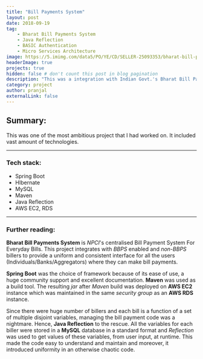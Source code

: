```yaml
---
title: "Bill Payments System"
layout: post
date: 2018-09-19
tag: 
    - Bharat Bill Payments System
    - Java Reflection
    - BASIC Authentication
    - Micro Services Architecture
image: https://5.imimg.com/data5/PO/YE/CD/SELLER-25093353/bharat-bill-payment-services-500x500.jpg
headerImage: true
projects: true
hidden: false # don't count this post in blog pagination
description: "This was a integration with Indian Govt.'s Bharat Bill Payments Plaltform."
category: project
author: pranjal
externalLink: false
---
```


## Summary:
This was one of the most ambitious project that I had worked on. It included vast amount of technologies.

---

### Tech stack:
* Spring Boot
* HIbernate
* MySQL
* Maven
* Java Reflection
* AWS EC2, RDS

---

### Further reading:
**Bharat Bill Payments System** is *NPCI*'s centralised Bill Payment System For Everyday Bills. This project integrates with *BBPS* enabled and *non-BBPS* billers to provide a uniform and consistent interface for all the users (Individuals/Banks/Aggregators) where they can make bill payments.

**Spring Boot** was the choice of framework because of its ease of use, a huge community support and excellent documentation. **Maven** was used as a build tool. The resulting *jar* after *Maven* build was deployed on **AWS EC2** instance which was maintained in the same *security group* as an **AWS RDS** instance.

Since there were huge number of billers and each bill is a function of a set of multiple disjoint variables, managing the bill payment code was a nightmare. Hence, **Java Reflection** to the rescue. All the variables for each biller were stored in a **MySQL** database in a standard format and *Reflection* was used to get values of these variables, from user input, at runtime. This made the code easy to understand and maintain and moreover, it introduced uniformity in an otherwise chaotic code.
